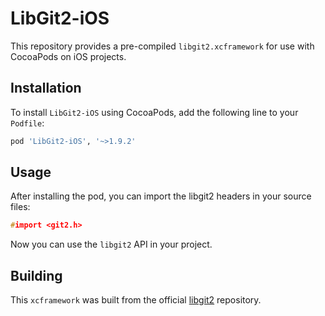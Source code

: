# LibGit2-iOS

This repository provides a pre-compiled `libgit2.xcframework` for use with CocoaPods on iOS projects.

## Installation

To install `LibGit2-iOS` using CocoaPods, add the following line to your `Podfile`:

```ruby
pod 'LibGit2-iOS', '~>1.9.2'
```

## Usage

After installing the pod, you can import the libgit2 headers in your source files:

```c
#import <git2.h>
```

Now you can use the `libgit2` API in your project.

## Building

This `xcframework` was built from the official [libgit2](https://github.com/libgit2/libgit2) repository.
